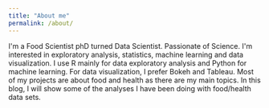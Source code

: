 ```yaml
---
title: "About me"
permalink: /about/
---
```


I'm a Food Scientist phD turned Data Scientist. Passionate of Science.
I'm interested in exploratory analysis, statistics, machine learning and data visualization.
I use R mainly for data exploratory analysis and Python for machine learning.
For data visualization, I prefer Bokeh and Tableau. 
Most of my projects are about food and health as there are my main topics.
In this blog, I will show some of the analyses I have been doing with food/health data sets.  
